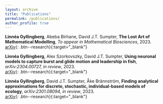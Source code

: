 ```yaml
---
layout: archive
title: "Publications"
permalink: /publications/
author_profile: true
---
```

 **Linnéa Gyllingberg**, Abeba Birhane, David J.T. Sumpter,
**The Lost Art of Mathematical Modelling**,
*To appear in Mathematical Biosciences*,
2023.\
[arXiv](https://arxiv.org/abs/2301.08559){: .btn--research}{:target="_blank"}

 **Linnéa Gyllingberg**, Alex Szorkovszky, David J.T. Sumpter,
**Using neuronal models to capture burst and glide motion and leadership in fish**,
*arXiv:2304.00727, in review*,
2023.\
[arXiv](https://arxiv.org/abs/2304.00727){: .btn--research}{:target="_blank"}


**Linnéa Gyllingberg**, David J.T. Sumpter, Åke Brännström,
**Finding analytical approximations for discrete, stochastic, individual-based models of ecology**,
*arXiv:2301.08094, in review*,
2023.\
[arXiv](https://arxiv.org/abs/2301.08094){: .btn--research}{:target="_blank"}




